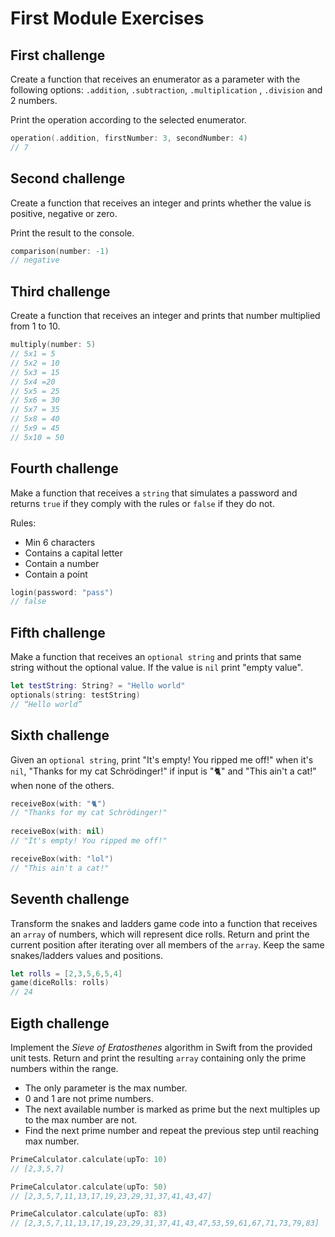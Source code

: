 # First Module Exercises

## First challenge
Create a function that receives an enumerator as a parameter with the following options: `.addition`, `.subtraction`, `.multiplication` , `.division` and 2 numbers. 

Print the operation according to the selected enumerator.

```swift
operation(.addition, firstNumber: 3, secondNumber: 4) 
// 7 
```


## Second challenge
Create a function that receives an integer and prints whether the value is positive, negative or zero.

Print the result to the console.

```swift
comparison(number: -1)
// negative 
```


## Third challenge
Create a function that receives an integer and prints that number multiplied from 1 to 10.

```swift
multiply(number: 5)
// 5x1 = 5
// 5x2 = 10
// 5x3 = 15
// 5x4 =20
// 5x5 = 25
// 5x6 = 30
// 5x7 = 35
// 5x8 = 40
// 5x9 = 45
// 5x10 = 50
```

## Fourth challenge
Make a function that receives a `string` that simulates a password and returns `true` if they comply with the rules or `false` if they do not.

Rules:
- Min 6 characters
- Contains a capital letter
- Contain a number
- Contain a point

```swift
login(password: "pass")
// false
```

## Fifth challenge
Make a function that receives an `optional string` and prints that same string without the optional value. If the value is `nil` print "empty value". 

```swift
let testString: String? = "Hello world"
optionals(string: testString)
// “Hello world”
```

## Sixth challenge
 Given an `optional string`, print "It's empty! You ripped me off!" when it's `nil`, "Thanks for my cat Schrödinger!" if input is "🐈" and "This ain't a cat!" when none of the others.
 
```swift
receiveBox(with: "🐈")
// "Thanks for my cat Schrödinger!"
 
receiveBox(with: nil)
// "It's empty! You ripped me off!"

receiveBox(with: "lol")
// "This ain't a cat!"
```


## Seventh challenge
Transform the snakes and ladders game code into a function that receives an `array` of numbers, which will represent dice rolls.
Return and print the current position after iterating over all members of the `array`. 
Keep the same snakes/ladders values and positions.

```swift
let rolls = [2,3,5,6,5,4]
game(diceRolls: rolls)
// 24
```

## Eigth challenge
Implement the _Sieve of Eratosthenes_ algorithm in Swift from the provided unit tests. Return and print the resulting `array` containing only the prime numbers within the range.

- The only parameter is the max number.
- 0 and 1 are not prime numbers.
- The next available number is marked as prime but the next multiples up to the max number are not.
- Find the next prime number and repeat the previous step until reaching max number.

```swift
PrimeCalculator.calculate(upTo: 10)
// [2,3,5,7]

PrimeCalculator.calculate(upTo: 50)
// [2,3,5,7,11,13,17,19,23,29,31,37,41,43,47]

PrimeCalculator.calculate(upTo: 83)
// [2,3,5,7,11,13,17,19,23,29,31,37,41,43,47,53,59,61,67,71,73,79,83]
```
